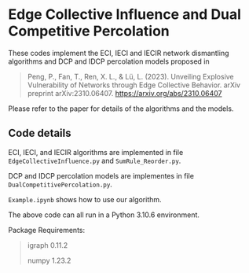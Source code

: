 # Edge Collective Influence and Dual Competitive Percolation
These codes implement the ECI, IECI and IECIR network dismantling algorithms and DCP and IDCP percolation models proposed in 

> Peng, P., Fan, T., Ren, X. L., & Lü, L. (2023). Unveiling Explosive Vulnerability of Networks through Edge Collective Behavior. arXiv preprint arXiv:2310.06407.
> <https://arxiv.org/abs/2310.06407>

Please refer to the paper for details of the algorithms and the models.


## Code details

ECI, IECI, and IECIR algorithms are implemented in file `EdgeCollectiveInfluence.py` and `SumRule_Reorder.py`.

DCP and IDCP percolation models are implementes in file `DualCompetitivePercolation.py`.

`Example.ipynb` shows how to use our algorithm.

The above code can all run in a Python 3.10.6 environment.

Package Requirements:
> igraph 0.11.2
> 
> numpy 1.23.2
